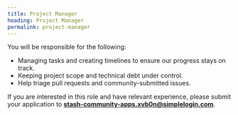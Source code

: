 ```yaml
---
title: Project Manager
heading: Project Manager
permalink: project-manager
---
```


You will be responsible for the following:
- Managing tasks and creating timelines to ensure our progress stays on track.
- Keeping project scope and technical debt under control.
- Help triage pull requests and community-submitted issues.

If you are interested in this role and have relevant experience, please submit your application to <b>stash-community-apps.xvb0n@simplelogin.com</b>.